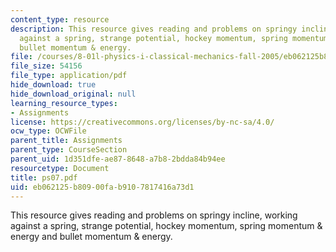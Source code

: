 ```yaml
---
content_type: resource
description: This resource gives reading and problems on springy incline, working
  against a spring, strange potential, hockey momentum, spring momentum & energy and
  bullet momentum & energy.
file: /courses/8-01l-physics-i-classical-mechanics-fall-2005/eb062125b80900fab9107817416a73d1_ps07.pdf
file_size: 54156
file_type: application/pdf
hide_download: true
hide_download_original: null
learning_resource_types:
- Assignments
license: https://creativecommons.org/licenses/by-nc-sa/4.0/
ocw_type: OCWFile
parent_title: Assignments
parent_type: CourseSection
parent_uid: 1d351dfe-ae87-8648-a7b8-2bdda84b94ee
resourcetype: Document
title: ps07.pdf
uid: eb062125-b809-00fa-b910-7817416a73d1
---
```

This resource gives reading and problems on springy incline, working against a spring, strange potential, hockey momentum, spring momentum & energy and bullet momentum & energy.